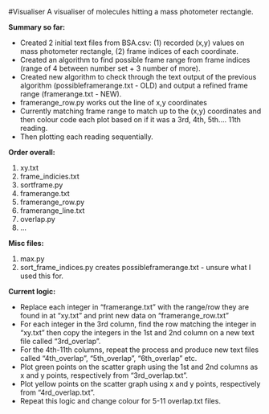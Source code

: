 #Visualiser
A visualiser of molecules hitting a mass photometer rectangle.

**Summary so far:**

-	Created 2 initial text files from BSA.csv: (1) recorded (x,y) values on mass photometer rectangle, (2) frame indices of each coordinate.
-	Created an algorithm to find possible frame range from frame indices (range of 4 between number set + 3 number of more). 
-	Created new algorithm to check through the text output of the previous algorithm (possibleframerange.txt - OLD) and output a refined frame range (framerange.txt - NEW).
-	framerange_row.py works out the line of x,y coordinates 
-	Currently matching frame range to match up to the (x,y) coordinates and then colour code each plot based on if it was a 3rd, 4th, 5th.... 11th reading.
-	Then plotting each reading sequentially.





**Order overall:**
1. xy.txt
2. frame_indicies.txt
3. sortframe.py
4. framerange.txt
5. framerange_row.py
6. framerange_line.txt
7. overlap.py
8. ...

**Misc files:**
1. max.py
2. sort_frame_indices.py creates possibleframerange.txt - unsure what I used this for.





**Current logic:**
-	Replace each integer in “framerange.txt” with the range/row they are found in at “xy.txt” and print new data on “framerange_row.txt”
-	For each integer in the 3rd column, find the row matching the integer in “xy.txt” then copy the integers in the 1st and 2nd column on a new text file called “3rd_overlap”.
-	For the 4th-11th columns, repeat the process and produce new text files called “4th_overlap”, “5th_overlap”, “6th_overlap” etc.
-	Plot green points on the scatter graph using the 1st and 2nd columns as x and y points, respectively from “3rd_overlap.txt”.
-	Plot yellow points on the scatter graph using x and y points, respectively from “4rd_overlap.txt”.
-	Repeat this logic and change colour for 5-11 overlap.txt files.

